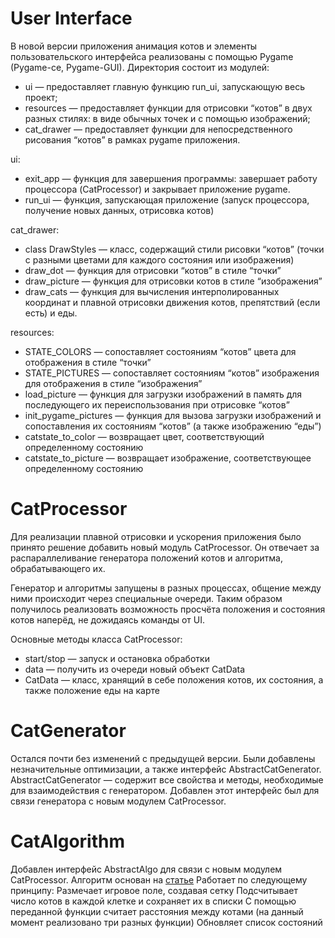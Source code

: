 # User Interface
В новой версии приложения анимация котов и элементы пользовательского интерфейса реализованы с помощью Pygame (Pygame-ce, Pygame-GUI). 
Директория состоит из модулей:
- ui — предоставляет главную функцию run_ui, запускающую весь проект;
- resources — предоставляет функции для отрисовки “котов” в двух разных стилях: в виде обычных точек и с помощью изображений;
- cat_drawer — предоставляет функции для непосредственного рисования “котов” в рамках pygame приложения.

ui:
- exit_app — функция для завершения программы: завершает работу процессора (CatProcessor) и закрывает приложение pygame.
- run_ui — функция, запускающая приложение (запуск процессора, получение новых данных, отрисовка котов)

cat_drawer:
- class DrawStyles — класс, содержащий стили рисовки “котов” (точки с разными цветами для каждого состояния или изображения)
- draw_dot — функция для отрисовки “котов” в стиле “точки”
- draw_picture — функция для отрисовки котов в стиле “изображения”
- draw_cats — функция для вычисления интерполированных координат и плавной отрисовки движения котов, препятствий (если есть) и еды.

resources:
- STATE_COLORS — сопоставляет состояниям “котов” цвета для отображения в стиле “точки”
- STATE_PICTURES — сопоставляет состояниям “котов” изображения для отображения в стиле “изображения”
- load_picture — функция для загрузки изображений в память для последующего их переиспользования при отрисовке “котов”
- init_pygame_pictures —  функция для вызова загрузки изображений и сопоставления их состояниям “котов” (а также изображению “еды”)
- catstate_to_color — возвращает цвет, соответствующий определенному состоянию
- catstate_to_picture — возвращает изображение, соответствующее определенному состоянию

# CatProcessor
Для реализации плавной отрисовки и ускорения приложения было принято решение добавить новый модуль CatProcessor. Он отвечает за распараллеливание генератора положений котов и алгоритма, обрабатывающего их. 

Генератор и алгоритмы запущены в разных процессах, общение между ними происходит через специальные очереди. Таким образом получилось реализовать возможность просчёта положения и состояния котов наперёд, не дожидаясь команды от UI.

Основные методы класса CatProcessor:
- start/stop — запуск и остановка обработки 
- data — получить из очереди новый объект CatData
- CatData — класс, хранящий в себе положения котов, их состояния, а также положение еды на карте

# CatGenerator
Остался почти без изменений с предыдущей версии. Были добавлены незначительные оптимизации, а также интерфейс AbstractCatGenerator.
AbstractCatGenerator — содержит все свойства и методы, необходимые для взаимодействия с генератором. Добавлен этот интерфейс был для связи генератора с новым модулем CatProcessor.

# CatAlgorithm
Добавлен интерфейс AbstractAlgo для связи c новым модулем CatProcessor.
Алгоритм основан на [статье](https://docs.taichi-lang.org/blog/acclerate-collision-detection-with-taichi)
Работает по следующему принципу:
Размечает игровое поле, создавая сетку
Подсчитывает число котов в каждой клетке и сохраняет их в списки
С помощью переданной функции считает расстояния между котами (на данный момент реализовано три разных функции)
Обновляет список состояний
